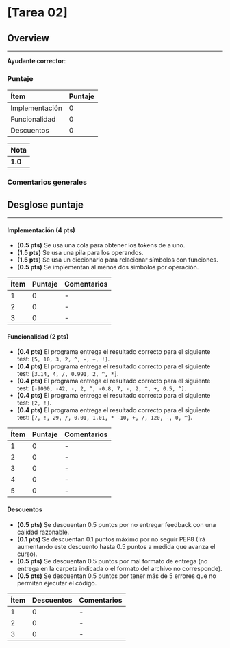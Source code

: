 # [Tarea 02]

## Overview
----------

**Ayudante corrector**: 

### Puntaje
| Ítem | Puntaje |
|:--------|:--------|
| Implementación | 0 |
| Funcionalidad | 0 |
| Descuentos | 0 |


| Nota |
|:-----|
| **1.0** |
	
### Comentarios generales



## Desglose puntaje
----------


#### Implementación **(4 pts)**

* **(0.5 pts)** Se usa una cola para obtener los tokens de a uno. 
* **(1.5 pts)** Se usa una pila para los operandos. 
* **(1.5 pts)** Se usa un diccionario para relacionar símbolos con funciones.
* **(0.5 pts)** Se implementan al menos dos símbolos por operación. 

| Ítem | Puntaje | Comentarios |
|:--------|:--------|:--------|
| 1 | 0 | - |
| 2 | 0 | - |
| 3 | 0 | - |


#### Funcionalidad **(2 pts)**

* **(0.4 pts)** El programa entrega el resultado correcto para el siguiente test: `[5, 10, 3, 2, ^, -, +, !]`.
* **(0.4 pts)** El programa entrega el resultado correcto para el siguiente test: `[3.14, 4, /, 0.991, 2, ^, *]`.
* **(0.4 pts)** El programa entrega el resultado correcto para el siguiente test: `[-9000, -42, -, 2, ^, -0.8, 7, -, 2, ^, +, 0.5, ^]`.
* **(0.4 pts)** El programa entrega el resultado correcto para el siguiente test: `[2, !]`.
* **(0.4 pts)** El programa entrega el resultado correcto para el siguiente test: `[7, !, 29, /, 0.01, 1.01, * -10, +, /, 120, -, 0, ^]`.



| Ítem | Puntaje | Comentarios |
|:--------|:--------|:--------|
| 1 | 0 | - |
| 2 | 0 | - |
| 3 | 0 | - |
| 4 | 0 | - |
| 5 | 0 | - |



#### Descuentos

* **(0.5 pts)** Se descuentan 0.5 puntos por no entregar feedback con una calidad razonable.
* **(0.1 pts)** Se descuentan 0.1 puntos máximo por no seguir PEP8 (Irá aumentando este descuento hasta 0.5 puntos a medida que avanza el curso).
* **(0.5 pts)** Se descuentan 0.5 puntos por mal formato de entrega (no entrega en la carpeta indicada o el formato del archivo no corresponde).
* **(0.5 pts)** Se descuentan 0.5 puntos por tener más de 5 errores que no permitan ejecutar el código.


| Ítem | Descuentos| Comentarios |
|:--------|:--------|:--------|
| 1 | 0 | - |
| 2 | 0 | - |
| 3 | 0 | - |
